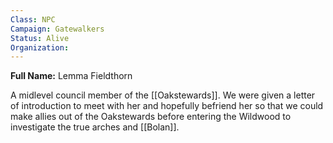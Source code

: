 ```yaml
---
Class: NPC
Campaign: Gatewalkers
Status: Alive
Organization: 
---
```

**Full Name:** Lemma Fieldthorn

A midlevel council member of the [[Oakstewards]]. We were given a letter of introduction to meet with her and hopefully befriend her so that we could make allies out of the Oakstewards before entering the Wildwood to investigate the true arches and [[Bolan]].